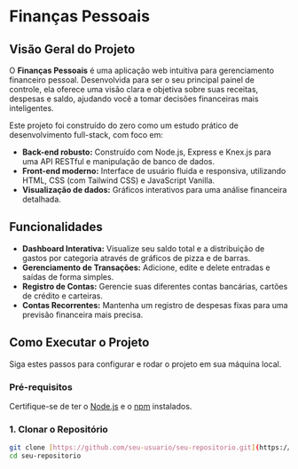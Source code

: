# Finanças Pessoais

## Visão Geral do Projeto

O **Finanças Pessoais** é uma aplicação web intuitiva para gerenciamento financeiro pessoal. Desenvolvida para ser o seu principal painel de controle, ela oferece uma visão clara e objetiva sobre suas receitas, despesas e saldo, ajudando você a tomar decisões financeiras mais inteligentes.

Este projeto foi construído do zero como um estudo prático de desenvolvimento full-stack, com foco em:
* **Back-end robusto:** Construído com Node.js, Express e Knex.js para uma API RESTful e manipulação de banco de dados.
* **Front-end moderno:** Interface de usuário fluida e responsiva, utilizando HTML, CSS (com Tailwind CSS) e JavaScript Vanilla.
* **Visualização de dados:** Gráficos interativos para uma análise financeira detalhada.

## Funcionalidades

* **Dashboard Interativa:** Visualize seu saldo total e a distribuição de gastos por categoria através de gráficos de pizza e de barras.
* **Gerenciamento de Transações:** Adicione, edite e delete entradas e saídas de forma simples.
* **Registro de Contas:** Gerencie suas diferentes contas bancárias, cartões de crédito e carteiras.
* **Contas Recorrentes:** Mantenha um registro de despesas fixas para uma previsão financeira mais precisa.

## Como Executar o Projeto

Siga estes passos para configurar e rodar o projeto em sua máquina local.

### Pré-requisitos

Certifique-se de ter o [Node.js](https://nodejs.org/) e o [npm](https://www.npmjs.com/) instalados.

### 1. Clonar o Repositório

```bash
git clone [https://github.com/seu-usuario/seu-repositorio.git](https://github.com/seu-usuario/seu-repositorio.git)
cd seu-repositorio

